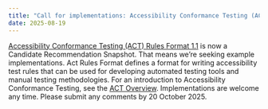 ```yaml
---
title: "Call for implementations: Accessibility Conformance Testing (ACT) Rules Format 1.1 — Candidate Recommendation"
date: 2025-08-19
---
```


[Accessibility Conformance Testing (ACT) Rules Format 1.1](https://www.w3.org/WAI/standards-guidelines/act/) is now a Candidate Recommendation Snapshot. That means we’re seeking example implementations. Act Rules Format defines a format for writing accessibility test rules that can be used for developing automated testing tools and manual testing methodologies. For an introduction to Accessibility Conformance Testing, see the [ACT Overview](https://www.w3.org/WAI/standards-guidelines/act/). Implementations are welcome any time. Please submit any comments by 20 October 2025.
